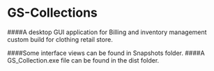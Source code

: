 # GS-Collections
####A desktop GUI application for Billing and inventory management custom build for clothing retail store.

####Some interface views can be found in Snapshots folder.
####A GS_Collection.exe file can be found in the dist folder.
